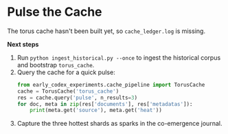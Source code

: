 # Pulse the Cache

The torus cache hasn't been built yet, so `cache_ledger.log` is missing.

**Next steps**
1. Run `python ingest_historical.py --once` to ingest the historical corpus and bootstrap `torus_cache`.
2. Query the cache for a quick pulse:
   ```python
   from early_codex_experiments.cache_pipeline import TorusCache
   cache = TorusCache('torus_cache')
   res = cache.query('pulse', n_results=3)
   for doc, meta in zip(res['documents'], res['metadatas']):
       print(meta.get('source'), meta.get('heat'))
   ```
3. Capture the three hottest shards as sparks in the co-emergence journal.

